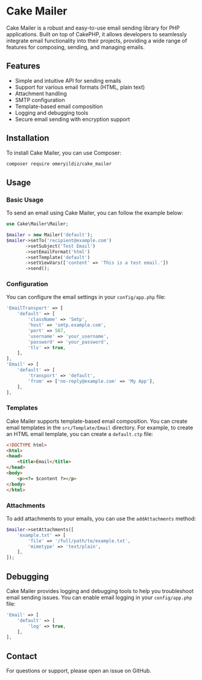 # Cake Mailer

Cake Mailer is a robust and easy-to-use email sending library for PHP applications. Built on top of CakePHP, it allows developers to seamlessly integrate email functionality into their projects, providing a wide range of features for composing, sending, and managing emails.

## Features

- Simple and intuitive API for sending emails
- Support for various email formats (HTML, plain text)
- Attachment handling
- SMTP configuration
- Template-based email composition
- Logging and debugging tools
- Secure email sending with encryption support

## Installation

To install Cake Mailer, you can use Composer:

```bash
composer require omeryildiz/cake_mailer
```

## Usage

### Basic Usage

To send an email using Cake Mailer, you can follow the example below:

```php
use Cake\Mailer\Mailer;

$mailer = new Mailer('default');
$mailer->setTo('recipient@example.com')
       ->setSubject('Test Email')
       ->setEmailFormat('html')
       ->setTemplate('default')
       ->setViewVars(['content' => 'This is a test email.'])
       ->send();
```

### Configuration

You can configure the email settings in your `config/app.php` file:

```php
'EmailTransport' => [
    'default' => [
        'className' => 'Smtp',
        'host' => 'smtp.example.com',
        'port' => 587,
        'username' => 'your_username',
        'password' => 'your_password',
        'tls' => true,
    ],
],
'Email' => [
    'default' => [
        'transport' => 'default',
        'from' => ['no-reply@example.com' => 'My App'],
    ],
],
```

### Templates

Cake Mailer supports template-based email composition. You can create email templates in the `src/Template/Email` directory. For example, to create an HTML email template, you can create a `default.ctp` file:

```html
<!DOCTYPE html>
<html>
<head>
    <title>Email</title>
</head>
<body>
    <p><?= $content ?></p>
</body>
</html>
```

### Attachments

To add attachments to your emails, you can use the `addAttachments` method:

```php
$mailer->setAttachments([
    'example.txt' => [
        'file' => '/full/path/to/example.txt',
        'mimetype' => 'text/plain',
    ],
]);
```

## Debugging

Cake Mailer provides logging and debugging tools to help you troubleshoot email sending issues. You can enable email logging in your `config/app.php` file:

```php
'Email' => [
    'default' => [
        'log' => true,
    ],
],
```



## Contact

For questions or support, please open an issue on GitHub.

